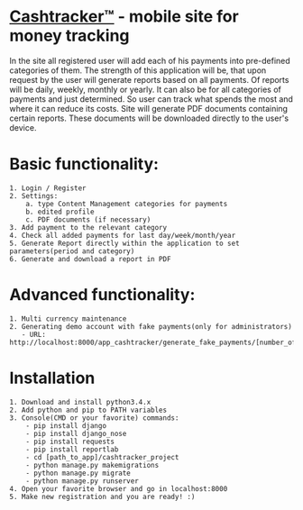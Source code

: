 <h1><a href="http://app.cashtracker.info"><strong>Cashtracker™</strong></a> - mobile site for money tracking</h1>

In the site all registered user will add each of his payments into pre-defined categories of them. The strength of this application will be, that upon request by the user will generate reports based on all payments. Of reports will be daily, weekly, monthly or yearly. It can also be for all categories of payments and just determined. So user can track what spends the most and where it can reduce its costs. Site will generate PDF documents containing certain reports. These documents will be downloaded directly to the user's device.

# Basic functionality:
    1. Login / Register
    2. Settings:
        a. type Content Management categories for payments
        b. edited profile
        c. PDF documents (if necessary)
    3. Add payment to the relevant category
    4. Check all added payments for last day/week/month/year
    5. Generate Report directly within the application to set parameters(period and category)
    6. Generate and download a report in PDF

# Advanced functionality:
    1. Multi currency maintenance
    2. Generating demo account with fake payments(only for administrators)
       - URL: http://localhost:8000/app_cashtracker/generate_fake_payments/[number_of_payments]

# Installation 
    1. Download and install python3.4.x
    2. Add python and pip to PATH variables
    3. Console(CMD or your favorite) commands:
        - pip install django
        - pip install django_nose
        - pip install requests
        - pip install reportlab
        - cd [path_to_app]/cashtracker_project
        - python manage.py makemigrations
        - python manage.py migrate
        - python manage.py runserver
    4. Open your favorite browser and go in localhost:8000
    5. Make new registration and you are ready! :)
